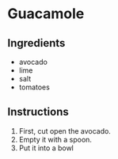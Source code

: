 # Guacamole

## Ingredients

- avocado
- lime
- salt
- tomatoes

## Instructions

1. First, cut open the avocado.
2. Empty it with a spoon.
3. Put it into a bowl
